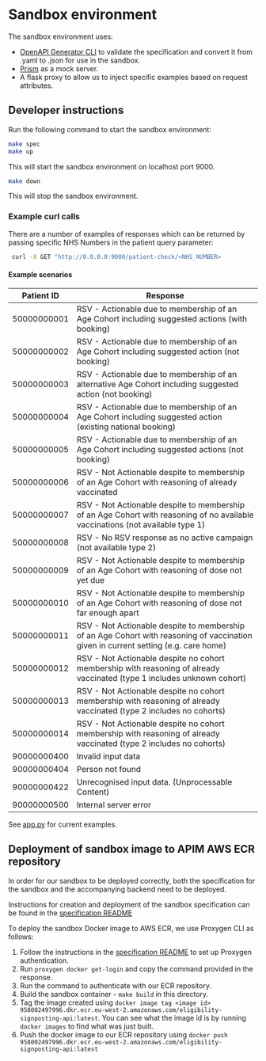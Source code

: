 # Sandbox environment

The sandbox environment uses:

* [OpenAPI Generator CLI](https://github.com/OpenAPITools/openapi-generator-cli) to validate the specification and convert it from .yaml to .json for use in the sandbox.
* [Prism](https://stoplight.io/open-source/prism) as a mock server.
* A flask proxy to allow us to inject specific examples based on request attributes.

## Developer instructions

Run the following command to start the sandbox environment:

```bash
make spec
make up
```

This will start the sandbox environment on localhost port 9000.

```bash
make down
```

This will stop the sandbox environment.

### Example curl calls

There are a number of examples of responses which can be returned by passing specific NHS Numbers in the patient query parameter:

```bash
 curl -X GET "http://0.0.0.0:9000/patient-check/<NHS_NUMBER>
```

#### Example scenarios
| Patient ID   | Response                                                                                                                              |
|--------------|---------------------------------------------------------------------------------------------------------------------------------------|
| 50000000001  | RSV - Actionable due to membership of an Age Cohort including suggested actions (with booking)                                        |
| 50000000002  | RSV - Actionable due to membership of an Age Cohort including suggested action (not booking)                                          |
| 50000000003  | RSV - Actionable due to membership of an alternative Age Cohort including suggested action (not booking)                              |
| 50000000004  | RSV - Actionable due to membership of an Age Cohort including suggested action (existing national booking)                            |
| 50000000005  | RSV - Actionable due to membership of an Age Cohort including suggested actions (not booking)                                         |
| 50000000006  | RSV - Not Actionable despite to membership of an Age Cohort with reasoning of already vaccinated                                      |
| 50000000007  | RSV - Not Actionable despite to membership of an Age Cohort with reasoning of no available vaccinations (not available type 1)        |
| 50000000008  | RSV - No RSV response as no active campaign (not available type 2)                                                                    |
| 50000000009  | RSV - Not Actionable despite to membership of an Age Cohort with reasoning of dose not yet due                                        |
| 50000000010  | RSV - Not Actionable despite to membership of an Age Cohort with reasoning of dose not far enough apart                               |
| 50000000011  | RSV - Not Actionable despite to membership of an Age Cohort with reasoning of vaccination given in current setting (e.g. care home)   |
| 50000000012  | RSV - Not Actionable despite no cohort membership with reasoning of already vaccinated (type 1 includes unknown cohort)               |
| 50000000013  | RSV - Not Actionable despite no cohort membership with reasoning of already vaccinated (type 2 includes no cohorts)                   |
| 50000000014  | RSV - Not Actionable despite no cohort membership with reasoning of already vaccinated (type 2 includes no cohorts)                   |
| 90000000400  | Invalid input data                                                                                                                    |
| 90000000404  | Person not found                                                                                                                      |
| 90000000422  | Unrecognised input data. (Unprocessable Content)                                                                                      |
| 90000000500  | Internal server error                                                                                                                 |

See [app.py](app.py) for current examples.

## Deployment of sandbox image to APIM AWS ECR repository

In order for our sandbox to be deployed correctly, both the specification for the sandbox and the accompanying backend
need to be deployed.

Instructions for creation and deployment of the sandbox specification can be found in the [specification README](/specification/README.md)

To deploy the sandbox Docker image to AWS ECR, we use Proxygen CLI as follows:

1. Follow the instructions in the [specification README](/specification/README.md) to set up Proxygen authentication.
2. Run `proxygen docker get-login` and copy the command provided in the response.
3. Run the command to authenticate with our ECR repository.
4. Build the sandbox container - `make build` in this directory.
5. Tag the image created using `docker image tag <image id> 958002497996.dkr.ecr.eu-west-2.amazonaws.com/eligibility-signposting-api:latest`. You
   can see what the image id is by running `docker images` to find what was just built.
6. Push the docker image to our ECR repository using `docker push 958002497996.dkr.ecr.eu-west-2.amazonaws.com/eligibility-signposting-api:latest`
